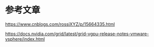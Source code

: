 
# 参考文章

https://www.cnblogs.com/rossiXYZ/p/15664335.html

https://docs.nvidia.com/grid/latest/grid-vgpu-release-notes-vmware-vsphere/index.html





















